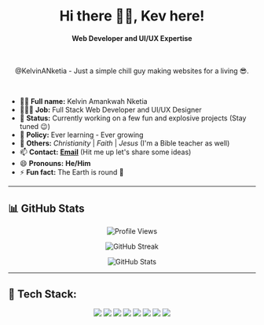 <h1 align="center">Hi there 👋🏾, Kev here!</h1>
<h4 align="center">Web Developer and UI/UX Expertise</h4>

<br>
<p align="center">@KelvinANketia - Just a simple chill guy making websites for a living 😎.</p>

<br>

<div>
  
  - 🥷🏾 **Full name:** Kelvin Amankwah Nketia  
  - 👨🏾‍💻 **Job:** Full Stack Web Developer and UI/UX Designer  
  - 🔭 **Status:** Currently working on a few fun and explosive projects (Stay tuned 😉)  
  - 🌱 **Policy:** Ever learning - Ever growing  
  - 🐾 **Others:** *Christianity* | *Faith* | *Jesus* (I'm a Bible teacher as well)  
  - 📫 **Contact:** [**Email**](mailto:kelvinkwabenanketia@gmail.com) (Hit me up let's share some ideas)  
  - 😄 **Pronouns:** **He/Him**  
  - ⚡ **Fun fact:** The Earth is round 🙂  

</div>

---

## 📊 **GitHub Stats**
<p align="center">
  <img src="https://komarev.com/ghpvc/?username=KelvinANketia&label=Profile%20views&color=0e75b6&style=flat" alt="Profile Views" />
</p>

<p align="center">
  <img src="https://github-readme-streak-stats.herokuapp.com/?user=KelvinANketia&theme=radical" alt="GitHub Streak" />
</p>

<p align="center">
  <img src="https://github-readme-stats.vercel.app/api?username=KelvinANketia&show_icons=true&theme=radical" alt="GitHub Stats" />
</p>

---

## 🚀 **Tech Stack:**

<p align="center">
  <img src="https://img.shields.io/badge/JavaScript-F7DF1E?style=for-the-badge&logo=javascript&logoColor=black" />
  <img src="https://img.shields.io/badge/HTML5-E34F26?style=for-the-badge&logo=html5&logoColor=white" />
  <img src="https://img.shields.io/badge/CSS3-1572B6?style=for-the-badge&logo=css3&logoColor=white" />
  <img src="https://img.shields.io/badge/React-61DAFB?style=for-the-badge&logo=react&logoColor=black" />
  <img src="https://img.shields.io/badge/Node.js-339933?style=for-the-badge&logo=nodedotjs&logoColor=white" />
  <img src="https://img.shields.io/badge/Express.js-000000?style=for-the-badge&logo=express&logoColor=white" />
  <img src="https://img.shields.io/badge/MongoDB-47A248?style=for-the-badge&logo=mongodb&logoColor=white" />
  <img src="https://img.shields.io/badge/Git-F05032?style=for-the-badge&logo=git&logoColor=white" />
</p>
